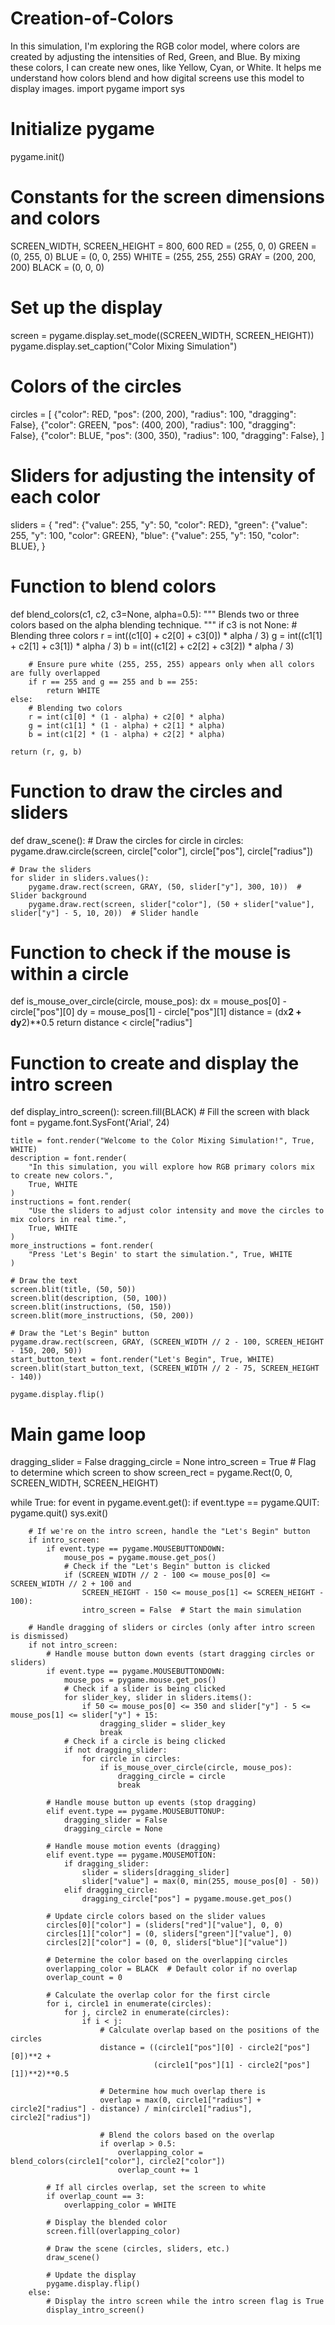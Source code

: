 # Creation-of-Colors
In this simulation, I'm exploring the RGB color model, where colors are created by adjusting the intensities of Red, Green, and Blue. By mixing these colors, I can create new ones, like Yellow, Cyan, or White. It helps me understand how colors blend and how digital screens use this model to display images.
import pygame
import sys

# Initialize pygame
pygame.init()

# Constants for the screen dimensions and colors
SCREEN_WIDTH, SCREEN_HEIGHT = 800, 600
RED = (255, 0, 0)
GREEN = (0, 255, 0)
BLUE = (0, 0, 255)
WHITE = (255, 255, 255)
GRAY = (200, 200, 200)
BLACK = (0, 0, 0)

# Set up the display
screen = pygame.display.set_mode((SCREEN_WIDTH, SCREEN_HEIGHT))
pygame.display.set_caption("Color Mixing Simulation")

# Colors of the circles
circles = [
    {"color": RED, "pos": (200, 200), "radius": 100, "dragging": False},
    {"color": GREEN, "pos": (400, 200), "radius": 100, "dragging": False},
    {"color": BLUE, "pos": (300, 350), "radius": 100, "dragging": False},
]

# Sliders for adjusting the intensity of each color
sliders = {
    "red": {"value": 255, "y": 50, "color": RED},
    "green": {"value": 255, "y": 100, "color": GREEN},
    "blue": {"value": 255, "y": 150, "color": BLUE},
}

# Function to blend colors
def blend_colors(c1, c2, c3=None, alpha=0.5):
    """
    Blends two or three colors based on the alpha blending technique.
    """
    if c3 is not None:
        # Blending three colors
        r = int((c1[0] + c2[0] + c3[0]) * alpha / 3)
        g = int((c1[1] + c2[1] + c3[1]) * alpha / 3)
        b = int((c1[2] + c2[2] + c3[2]) * alpha / 3)

        # Ensure pure white (255, 255, 255) appears only when all colors are fully overlapped
        if r == 255 and g == 255 and b == 255:
            return WHITE
    else:
        # Blending two colors
        r = int(c1[0] * (1 - alpha) + c2[0] * alpha)
        g = int(c1[1] * (1 - alpha) + c2[1] * alpha)
        b = int(c1[2] * (1 - alpha) + c2[2] * alpha)
    
    return (r, g, b)

# Function to draw the circles and sliders
def draw_scene():
    # Draw the circles
    for circle in circles:
        pygame.draw.circle(screen, circle["color"], circle["pos"], circle["radius"])

    # Draw the sliders
    for slider in sliders.values():
        pygame.draw.rect(screen, GRAY, (50, slider["y"], 300, 10))  # Slider background
        pygame.draw.rect(screen, slider["color"], (50 + slider["value"], slider["y"] - 5, 10, 20))  # Slider handle

# Function to check if the mouse is within a circle
def is_mouse_over_circle(circle, mouse_pos):
    dx = mouse_pos[0] - circle["pos"][0]
    dy = mouse_pos[1] - circle["pos"][1]
    distance = (dx**2 + dy**2)**0.5
    return distance < circle["radius"]

# Function to create and display the intro screen
def display_intro_screen():
    screen.fill(BLACK)  # Fill the screen with black
    font = pygame.font.SysFont('Arial', 24)
    
    title = font.render("Welcome to the Color Mixing Simulation!", True, WHITE)
    description = font.render(
        "In this simulation, you will explore how RGB primary colors mix to create new colors.",
        True, WHITE
    )
    instructions = font.render(
        "Use the sliders to adjust color intensity and move the circles to mix colors in real time.",
        True, WHITE
    )
    more_instructions = font.render(
        "Press 'Let's Begin' to start the simulation.", True, WHITE
    )

    # Draw the text
    screen.blit(title, (50, 50))
    screen.blit(description, (50, 100))
    screen.blit(instructions, (50, 150))
    screen.blit(more_instructions, (50, 200))

    # Draw the "Let's Begin" button
    pygame.draw.rect(screen, GRAY, (SCREEN_WIDTH // 2 - 100, SCREEN_HEIGHT - 150, 200, 50))
    start_button_text = font.render("Let's Begin", True, WHITE)
    screen.blit(start_button_text, (SCREEN_WIDTH // 2 - 75, SCREEN_HEIGHT - 140))

    pygame.display.flip()

# Main game loop
dragging_slider = False
dragging_circle = None
intro_screen = True  # Flag to determine which screen to show
screen_rect = pygame.Rect(0, 0, SCREEN_WIDTH, SCREEN_HEIGHT)

while True:
    for event in pygame.event.get():
        if event.type == pygame.QUIT:
            pygame.quit()
            sys.exit()
        
        # If we're on the intro screen, handle the "Let's Begin" button
        if intro_screen:
            if event.type == pygame.MOUSEBUTTONDOWN:
                mouse_pos = pygame.mouse.get_pos()
                # Check if the "Let's Begin" button is clicked
                if (SCREEN_WIDTH // 2 - 100 <= mouse_pos[0] <= SCREEN_WIDTH // 2 + 100 and
                    SCREEN_HEIGHT - 150 <= mouse_pos[1] <= SCREEN_HEIGHT - 100):
                    intro_screen = False  # Start the main simulation

        # Handle dragging of sliders or circles (only after intro screen is dismissed)
        if not intro_screen:
            # Handle mouse button down events (start dragging circles or sliders)
            if event.type == pygame.MOUSEBUTTONDOWN:
                mouse_pos = pygame.mouse.get_pos()
                # Check if a slider is being clicked
                for slider_key, slider in sliders.items():
                    if 50 <= mouse_pos[0] <= 350 and slider["y"] - 5 <= mouse_pos[1] <= slider["y"] + 15:
                        dragging_slider = slider_key
                        break
                # Check if a circle is being clicked
                if not dragging_slider:
                    for circle in circles:
                        if is_mouse_over_circle(circle, mouse_pos):
                            dragging_circle = circle
                            break

            # Handle mouse button up events (stop dragging)
            elif event.type == pygame.MOUSEBUTTONUP:
                dragging_slider = False
                dragging_circle = None
            
            # Handle mouse motion events (dragging)
            elif event.type == pygame.MOUSEMOTION:
                if dragging_slider:
                    slider = sliders[dragging_slider]
                    slider["value"] = max(0, min(255, mouse_pos[0] - 50))
                elif dragging_circle:
                    dragging_circle["pos"] = pygame.mouse.get_pos()

            # Update circle colors based on the slider values
            circles[0]["color"] = (sliders["red"]["value"], 0, 0)
            circles[1]["color"] = (0, sliders["green"]["value"], 0)
            circles[2]["color"] = (0, 0, sliders["blue"]["value"])

            # Determine the color based on the overlapping circles
            overlapping_color = BLACK  # Default color if no overlap
            overlap_count = 0

            # Calculate the overlap color for the first circle
            for i, circle1 in enumerate(circles):
                for j, circle2 in enumerate(circles):
                    if i < j:
                        # Calculate overlap based on the positions of the circles
                        distance = ((circle1["pos"][0] - circle2["pos"][0])**2 + 
                                    (circle1["pos"][1] - circle2["pos"][1])**2)**0.5

                        # Determine how much overlap there is
                        overlap = max(0, circle1["radius"] + circle2["radius"] - distance) / min(circle1["radius"], circle2["radius"])
                        
                        # Blend the colors based on the overlap
                        if overlap > 0.5:
                            overlapping_color = blend_colors(circle1["color"], circle2["color"])
                            overlap_count += 1

            # If all circles overlap, set the screen to white
            if overlap_count == 3:
                overlapping_color = WHITE

            # Display the blended color
            screen.fill(overlapping_color)

            # Draw the scene (circles, sliders, etc.)
            draw_scene()

            # Update the display
            pygame.display.flip()
        else:
            # Display the intro screen while the intro screen flag is True
            display_intro_screen()
